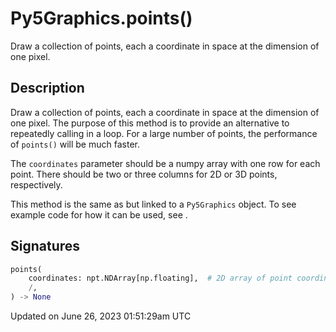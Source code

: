 # Py5Graphics.points()

Draw a collection of points, each a coordinate in space at the dimension of one pixel.

## Description

Draw a collection of points, each a coordinate in space at the dimension of one pixel. The purpose of this method is to provide an alternative to repeatedly calling [](py5graphics_point) in a loop. For a large number of points, the performance of `points()` will be much faster.

The `coordinates` parameter should be a numpy array with one row for each point. There should be two or three columns for 2D or 3D points, respectively.

This method is the same as [](sketch_points) but linked to a `Py5Graphics` object. To see example code for how it can be used, see [](sketch_points).

## Signatures

```python
points(
    coordinates: npt.NDArray[np.floating],  # 2D array of point coordinates with 2 or 3 columns for 2D or 3D points, respectively
    /,
) -> None
```

Updated on June 26, 2023 01:51:29am UTC
